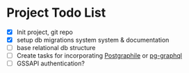 # Project Todo List

- [x] Init project, git repo
- [x] setup db migrations system system & documentation
- [ ] base relational db structure
- [ ] Create tasks for incorporating [Postgraphile](https://github.com/graphile/postgraphile) or [pg-graphql](https://supabase.com/blog/pg-graphql)
- [ ] GSSAPI authentication?
